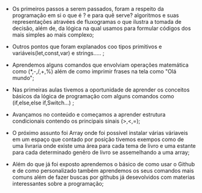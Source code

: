 * Os primeiros passos  a serem passados, foram a respeito da programação em si o que é ?  e para quê serve? algoritmos e suas representações atravées de fluxogramas o que ilustra a tomada de decisão, além de, da lógica na qual usamos para formular códigos dos mais simples ao mais complexo;
  
* Outros pontos que foram explanados coo  tipos primitivos e  variáveis(let,const,var) e strings..... ;

* Aprendemos alguns comandos que envolviam operações matemática como (*,-,/,+,%) além de como imprimir frases na tela como "Olá mundo";

* Nas primeiras aulas tivemos a oportunidade de aprender os conceitos básicos da lógica de programação com alguns comandos como (if,else,else if,Switch...) ;

* Avançamos no conteúdo e começamos a aprender estrutura condicionais contendo os principais sinais (>,<,=);

* O próximo assunto foi Array onde foi possível instalar várias váriaveis em um espaço que contado por posição  tivemos exempos como de uma livraria onde existe uma área para cada tema de livro e uma estante para cada determinado genêro de livro se assemelhando a uma array;

* Além do que já foi exposto aprendemos o básico de como  usar o Github e de  como personalizado também aprendemos os seus comandos mais comuns além de fazer buscas por githubs já desevolvidos com materias interessantes sobre a programação;

